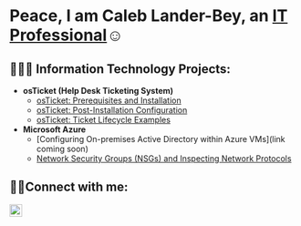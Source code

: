<h1>Peace, I am Caleb Lander-Bey, an <a href="https://linkedin.com/in/Josh">IT Professional</a>☺</h1>

<h2>👨🏿‍💻 Information Technology Projects:</h2>

- <b>osTicket (Help Desk Ticketing System)</b>
  - [osTicket: Prerequisites and Installation](https://github.com/calebdagreat/osticket-prereqs)
  - [osTicket: Post-Installation Configuration](https://github.com/calebdagreat/post-install-config)
  - [osTicket: Ticket Lifecycle Examples](https://github.com/calebdagreat/ticket-lifecycle)
- <b>Microsoft Azure</b>
  - [Configuring On-premises Active Directory within Azure VMs](link coming soon)
  - [Network Security Groups (NSGs) and Inspecting Network Protocols](https://github.com/calebdagreat/azure-network-protocols)


<h2>🤳🏽Connect with me:</h2>

[<img align="left" alt="Josh | LinkedIn" width="22px" src="https://cdn.jsdelivr.net/npm/simple-icons@v3/icons/linkedin.svg" />][linkedin]


[linkedin]: https://www.linkedin.com/in/caleb-lander-bey/
